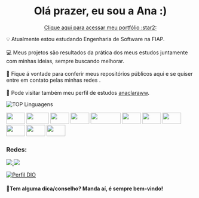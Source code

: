 <h1 align="center"> Olá prazer, eu sou a Ana :) </h1>

<p align="center"> <a href="https:[//www.linkedin.com/in/euanaclaramelo](https://portfolio-anaclaramw.vercel.app/)" >Clique aqui para acessar meu portfólio :star2: </a> </p>


💡 Atualmente estou estudando Engenharia de Software na FIAP.
<br></br>
💻 Meus projetos são resultados da prática dos meus estudos juntamente com minhas ideias, sempre buscando melhorar. 
<br></br>
📁 Fique á vontade para conferir meus repositórios públicos aqui e se quiser entre em contato pelas minhas redes .
<br></br>
🔭 Pode visitar também meu perfil de estudos [anaclaraww](https://github.com/anaclaraww).



![TOP Linguagens](https://github-readme-stats.vercel.app/api/top-langs/?username=anaclaraw&layout=compact&theme=radical)
<!-- ![Anurag's GitHub stats](https://github-readme-stats.vercel.app/api?username=anaclaraw&show_icons=true&theme=radical) -->
 
<div>
  <img height="30" width="50" src="https://img.shields.io/badge/MySQL-00000F?style=for-the-badge&logo=mysql&logoColor=whit" />
  <img height="30" width="60" src="https://img.shields.io/badge/Node.js-43853D?style=for-the-badge&logo=node.js&logoColor=white" />
  <img height="30" width="50" src="https://img.shields.io/badge/React-20232A?style=for-the-badge&logo=react&logoColor=61DAFB" />
  <img height="30" width="50" src="https://img.shields.io/badge/JavaScript-F7DF1E?style=for-the-badge&logo=javascript&logoColor=black" />
  <img height="30" width="80" src="https://img.shields.io/badge/Visual_Studio_Code-0078D4?style=for-the-badge&logo=visual%20studio%20code&logoColor=white" />
  <img height="30" width="50" src="https://img.shields.io/badge/.NET-5C2D91?style=for-the-badge&logo=.net&logoColor=white" />
  <img height="30" width="50" src="https://img.shields.io/badge/CSS-239120?&style=for-the-badge&logo=css3&logoColor=white" />
  <img height="30" width="50" src="https://img.shields.io/badge/HTML5-E34F26?style=for-the-badge&logo=html5&logoColor=white" />
  <img height="30" width="50" src="https://img.shields.io/badge/PHP-777BB4?style=for-the-badge&logo=php&logoColor=white" />
  <img height="30" width="50" src="https://img.shields.io/badge/Express.js-404D59?style=for-the-badge" />
  <img height="30" width="50" src="https://img.shields.io/badge/GIT-E44C30?style=for-the-badge&logo=git&logoColor=white" />
</div>



### Redes:
<div>
  <a href="https://www.linkedin.com/in/euanaclaramelo" ><img src="https://img.shields.io/badge/LinkedIn-0077B5?style=for-the-badge&logo=linkedin&logoColor=white" /> </a> 
  <a href="mailto:anaclaramelo2707@gmail.com" ><img src="https://img.shields.io/badge/Gmail-D14836?style=for-the-badge&logo=gmail&logoColor=white" /> </a> 
</div>

[![Perfil DIO](https://img.shields.io/badge/-Meu%20Perfil%20na%20DIO-30A3DC?style=for-the-badge)](https://www.dio.me/users/cadastrosanaw)

#### 👀Tem alguma dica/conselho? Manda aí, é sempre bem-vindo!

